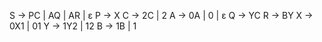 S → PC | AQ | AR | ɛ
P → X
C → 2C | 2
A → 0A | 0 | ɛ
Q → YC
R → BY
X → 0X1 | 01
Y → 1Y2 | 12
B → 1B | 1